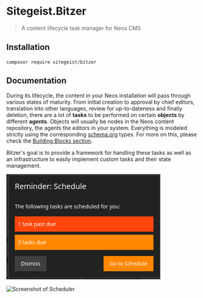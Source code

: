 # Sitegeist.Bitzer

> A content lifecycle task manager for Neos CMS

## Installation

```
composer require sitegeist/bitzer
```

## Documentation

During its lifecycle, the content in your Neos installation will pass through various states of maturity.
From initial creation to approval by chief editors, translation into other languages, review for up-to-dateness and finally deletion,
there are a lot of **tasks** to be performed on certain **objects** by different **agents**.
Objects will usually be nodes in the Neos content repository, the agents the editors in your system.
Everything is modeled strictly using the corresponding [schema.org](https://schema.org/) types.
For more on this, please check the [Building Blocks section](./Documentation/01_BuildingBlocks.md).

Bitzer's goal is to provide a framework for handling these tasks as well as an infrastructure to easily implement custom tasks and their state management.

![Screenshot of Task Reminder](./Documentation/reminder.png)

![Screenshot of Scheduler](./Documentation/schedule.png)
